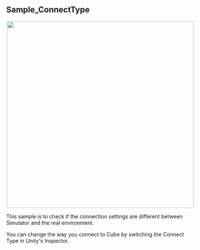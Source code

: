 ## Sample_ConnectType

<div  align="center">
<img width=500 src="/docs/res/cube/sample_connectType.png"></img>
</div>

This sample is to check if the connection settings are different between Simulator and the real environment.

You can change the way you connect to Cube by switching the Connect Type in Unity's Inspector.